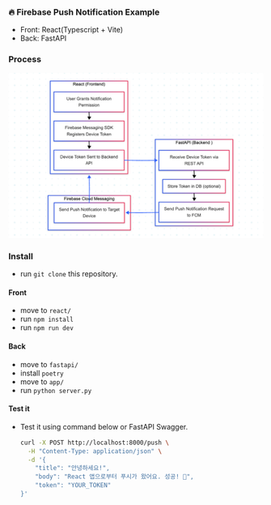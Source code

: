 ### 🔥 Firebase Push Notification Example 
- Front: React(Typescript + Vite)
- Back: FastAPI

### Process
<img src="process.png" />


### Install 
* run `git clone` this repository.

#### Front
- move to `react/`
- run `npm install`
- run `npm run dev`

#### Back
- move to `fastapi/`
- install `poetry`
- move to `app/`
- run `python server.py`

#### Test it
- Test it using command below or FastAPI Swagger.
  ```bash
  curl -X POST http://localhost:8000/push \
    -H "Content-Type: application/json" \
    -d '{
      "title": "안녕하세요!",
      "body": "React 앱으로부터 푸시가 왔어요. 성공! 🎉",
      "token": "YOUR_TOKEN"
  }'
  ```
